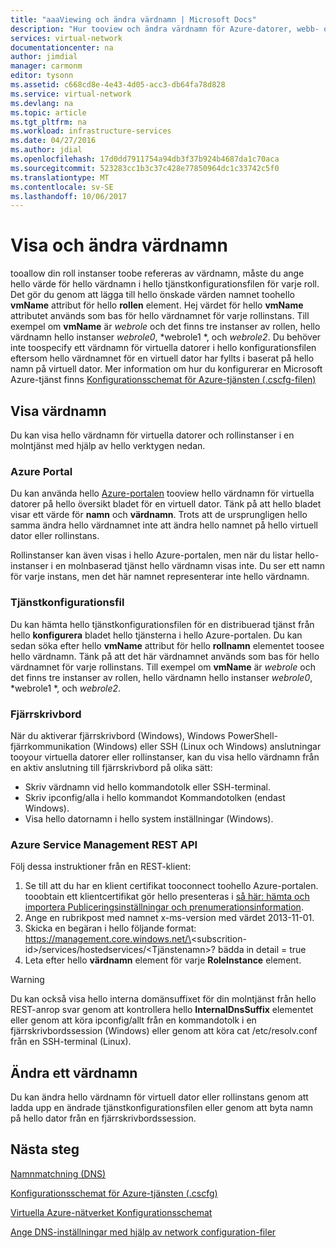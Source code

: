 ```yaml
---
title: "aaaViewing och ändra värdnamn | Microsoft Docs"
description: "Hur tooview och ändra värdnamn för Azure-datorer, webb- och arbetsroller för namnmatchning"
services: virtual-network
documentationcenter: na
author: jimdial
manager: carmonm
editor: tysonn
ms.assetid: c668cd8e-4e43-4d05-acc3-db64fa78d828
ms.service: virtual-network
ms.devlang: na
ms.topic: article
ms.tgt_pltfrm: na
ms.workload: infrastructure-services
ms.date: 04/27/2016
ms.author: jdial
ms.openlocfilehash: 17d0dd7911754a94db3f37b924b4687da1c70aca
ms.sourcegitcommit: 523283cc1b3c37c428e77850964dc1c33742c5f0
ms.translationtype: MT
ms.contentlocale: sv-SE
ms.lasthandoff: 10/06/2017
---
```

# <a name="viewing-and-modifying-hostnames"></a>Visa och ändra värdnamn
tooallow din roll instanser toobe refereras av värdnamn, måste du ange hello värde för hello värdnamn i hello tjänstkonfigurationsfilen för varje roll. Det gör du genom att lägga till hello önskade värden namnet toohello **vmName** attribut för hello **rollen** element. Hej värdet för hello **vmName** attributet används som bas för hello värdnamnet för varje rollinstans. Till exempel om **vmName** är *webrole* och det finns tre instanser av rollen, hello värdnamn hello instanser *webrole0*, *webrole1 *, och *webrole2*. Du behöver inte toospecify ett värdnamn för virtuella datorer i hello konfigurationsfilen eftersom hello värdnamnet för en virtuell dator har fyllts i baserat på hello namn på virtuell dator. Mer information om hur du konfigurerar en Microsoft Azure-tjänst finns [Konfigurationsschemat för Azure-tjänsten (.cscfg-filen)](https://msdn.microsoft.com/library/azure/ee758710.aspx)

## <a name="viewing-hostnames"></a>Visa värdnamn
Du kan visa hello värdnamn för virtuella datorer och rollinstanser i en molntjänst med hjälp av hello verktygen nedan.

### <a name="azure-portal"></a>Azure Portal
Du kan använda hello [Azure-portalen](http://portal.azure.com) tooview hello värdnamn för virtuella datorer på hello översikt bladet för en virtuell dator. Tänk på att hello bladet visar ett värde för **namn** och **värdnamn**. Trots att de ursprungligen hello samma ändra hello värdnamnet inte att ändra hello namnet på hello virtuell dator eller rollinstans.

Rollinstanser kan även visas i hello Azure-portalen, men när du listar hello-instanser i en molnbaserad tjänst hello värdnamn visas inte. Du ser ett namn för varje instans, men det här namnet representerar inte hello värdnamn.

### <a name="service-configuration-file"></a>Tjänstkonfigurationsfil
Du kan hämta hello tjänstkonfigurationsfilen för en distribuerad tjänst från hello **konfigurera** bladet hello tjänsterna i hello Azure-portalen. Du kan sedan söka efter hello **vmName** attribut för hello **rollnamn** elementet toosee hello värdnamn. Tänk på att det här värdnamnet används som bas för hello värdnamnet för varje rollinstans. Till exempel om **vmName** är *webrole* och det finns tre instanser av rollen, hello värdnamn hello instanser *webrole0*, *webrole1 *, och *webrole2*.

### <a name="remote-desktop"></a>Fjärrskrivbord
När du aktiverar fjärrskrivbord (Windows), Windows PowerShell-fjärrkommunikation (Windows) eller SSH (Linux och Windows) anslutningar tooyour virtuella datorer eller rollinstanser, kan du visa hello värdnamn från en aktiv anslutning till fjärrskrivbord på olika sätt:

* Skriv värdnamn vid hello kommandotolk eller SSH-terminal.
* Skriv ipconfig/alla i hello kommandot Kommandotolken (endast Windows).
* Visa hello datornamn i hello system inställningar (Windows).

### <a name="azure-service-management-rest-api"></a>Azure Service Management REST API
Följ dessa instruktioner från en REST-klient:

1. Se till att du har en klient certifikat tooconnect toohello Azure-portalen. tooobtain ett klientcertifikat gör hello presenteras i [så här: hämta och importera Publiceringsinställningar och prenumerationsinformation](https://msdn.microsoft.com/library/dn385850.aspx). 
2. Ange en rubrikpost med namnet x-ms-version med värdet 2013-11-01.
3. Skicka en begäran i hello följande format: https://management.core.windows.net/\<subscrition-id\>/services/hostedservices/\<Tjänstenamn\>? bädda in detail = true
4. Leta efter hello **värdnamn** element för varje **RoleInstance** element.

> [!WARNING]
> Du kan också visa hello interna domänsuffixet för din molntjänst från hello REST-anrop svar genom att kontrollera hello **InternalDnsSuffix** elementet eller genom att köra ipconfig/allt från en kommandotolk i en fjärrskrivbordssession (Windows) eller genom att köra cat /etc/resolv.conf från en SSH-terminal (Linux).
> 
> 

## <a name="modifying-a-hostname"></a>Ändra ett värdnamn
Du kan ändra hello värdnamn för virtuell dator eller rollinstans genom att ladda upp en ändrade tjänstkonfigurationsfilen eller genom att byta namn på hello dator från en fjärrskrivbordssession.

## <a name="next-steps"></a>Nästa steg
[Namnmatchning (DNS)](virtual-networks-name-resolution-for-vms-and-role-instances.md)

[Konfigurationsschemat för Azure-tjänsten (.cscfg)](https://msdn.microsoft.com/library/windowsazure/ee758710.aspx)

[Virtuella Azure-nätverket Konfigurationsschemat](http://go.microsoft.com/fwlink/?LinkId=248093)

[Ange DNS-inställningar med hjälp av network configuration-filer](virtual-networks-specifying-a-dns-settings-in-a-virtual-network-configuration-file.md)

